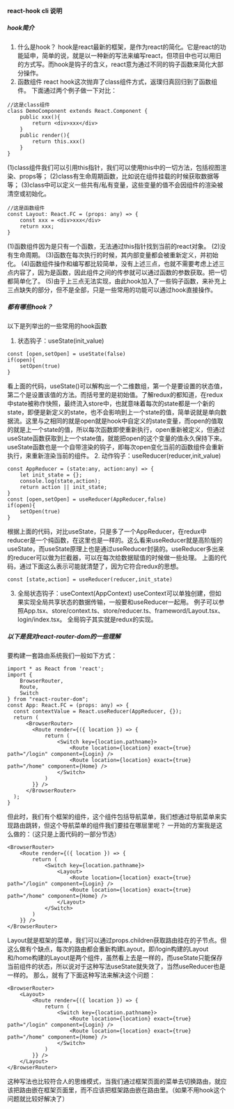 #### react-hook cli 说明
##### hook简介
1. 什么是hook？
hook是react最新的框架，是作为react的简化。它是react的功能延申，简单的说，就是以一种新的写法来编写react，但项目中也可以用旧的方式写。而hook是钩子的含义，react意为通过不同的钩子函数来简化大部分操作。
2. 函数组件
react hook这次抛弃了class组件方式，返璞归真回归到了函数组件。
下面通过两个例子做一下对比：
```
//这是class组件
class DemoComponent extends React.Component {
    public xxx(){
        return <div>xxx</div>
    }
    public render(){
        return this.xxx()
    }
}
```
(1)class组件我们可以引用this指针，我们可以使用this中的一切方法，包括视图渲染、props等；
(2)class有生命周期函数，比如说在组件挂载的时候获取数据等等；
(3)class中可以定义一些共有/私有变量，这些变量的值不会因组件的渲染被清空或初始化。
```
//这是函数组件
const Layout: React.FC = (props: any) => {
    const xxx = <div>xxx</div>
    return xxx;
}
```
(1)函数组件因为是只有一个函数，无法通过this指针找到当前的react对象。
(2)没有生命周期。
(3)函数在每次执行的时候，其内部变量都会被重新定义，并初始化。
(4)函数组件操作和编写都比较简单，没有上述三点，也就不需要考虑上述三点内容了，因为是函数，因此组件之间的传参就可以通过函数的参数获取。把一切都简单化了。
(5)由于上三点无法实现，由此hook加入了一些钩子函数，来补充上三点缺失的部分，但不是全部，只是一些常用的功能可以通过hook直接操作。
##### 都有哪些hook？
以下是列举出的一些常用的hook函数
1. 状态钩子：useState(init_value)
```
const [open,setOpen] = useState(false)
if(open){
    setOpen(true)
}
```
看上面的代码，useState()可以解构出一个二维数组，第一个是要设置的状态值，第二个是设置该值的方法。而括号里的是初始值。了解redux的都知道，在redux中state被称作快照，最终流入store中，也就意味着每次的state都是一个新的state，即便是新定义的state，也不会影响到上一个state的值，简单说就是单向数据流。这里与之相同的就是open就是hook中自定义的state变量，而open的值取的就是上一个state的值，所以每次函数即使重新执行，open重新被定义，但通过useState函数获取到上一个state值，就能把open的这个变量的值永久保持下来。useState函数也是一个自带渲染的钩子，即每次open变化当前的函数组件会重新执行，来重新渲染当前的组件。
2. 动作钩子：useReducer(reducer,init_value)
```
const AppReducer = (state:any, action:any) => {
    let init_state = {};
    console.log(state,action);
    return action || init_state;
}
const [open,setOpen] = useReducer(AppReducer,false)
if(open){
    setOpen(true)
}
```
根据上面的代码，对比useState，只是多了一个AppReducer，在redux中reducer是一个纯函数，在这里也是一样的。这么看来useReducer就是高阶版的useState，而useState原理上也是通过useReducer封装的。useReducer多出来的reducer可以做为拦截器，可以在每次给数据赋值的时候做一些处理。
上面的代码，通过下面这么表示可能就清楚了，因为它符合redux的思想。
```
const [state,action] = useReducer(reducer,init_state)
```
3. 全局状态钩子：useContext(AppContext)
useContext可以单独创建，但如果实现全局共享状态的数据传输，一般要和useReducer一起用。
例子可以参照App.tsx、store/context.ts、store/reducer.ts、frameword/Layout.tsx、login/index.tsx。
全局钩子其实就是redux的实现。
##### 以下是我对react-router-dom的一些理解
要构建一套路由系统我们一般如下方式：
```
import * as React from 'react';
import {
    BrowserRouter,
    Route,
    Switch
} from "react-router-dom";
const App: React.FC = (props: any) => {
  const contextValue = React.useReducer(AppReducer, {});
  return (
      <BrowserRouter>
        <Route render={({ location }) => {
            return (
                <Switch key={location.pathname}>
                    <Route location={location} exact={true} path="/login" component={Login} />
                    <Route location={location} exact={true} path="/home" component={Home} />
                </Switch>
            )
        }} />
      </BrowserRouter>
  );
}
```
但此时，我们有个框架的组件，这个组件包括导航菜单，我们想通过导航菜单来实现路由跳转，但这个导航菜单的组件我们要挂在哪层里呢？
一开始的方案我是这么做的：（这只是上面代码的一部分节选）
```
<BrowserRouter>
    <Route render={({ location }) => {
        return (
            <Switch key={location.pathname}>
                <Layout>
                    <Route location={location} exact={true} path="/login" component={Login} />
                    <Route location={location} exact={true} path="/home" component={Home} />
                </Layout>
            </Switch>
        )
    }} />
</BrowserRouter>
```
Layout就是框架的菜单，我们可以通过props.children获取路由挂在的子节点。但这么做有个缺点，每次的路由都会重新构建Layout，即/login构建的Layout和/home构建的Layout是两个组件，虽然看上去是一样的，而useState只能保存当前组件的状态，所以说对于这种写法useState就失效了，当然useReducer也是一样的。
那么，就有了下面这种写法来解决这个问题：
```
<BrowserRouter>
    <Layout>
        <Route render={({ location }) => {
            return (
                <Switch key={location.pathname}>
                    <Route location={location} exact={true} path="/login" component={Login} />
                    <Route location={location} exact={true} path="/home" component={Home} />
                </Switch>
            )
        }} />
    </Layout>
</BrowserRouter>
```
这种写法也比较符合人的思维模式，当我们通过框架页面的菜单去切换路由，就应该把路由嵌在框架页面里，而不应该把框架路由嵌在路由里。（如果不用hook这个问题就比较好解决了）